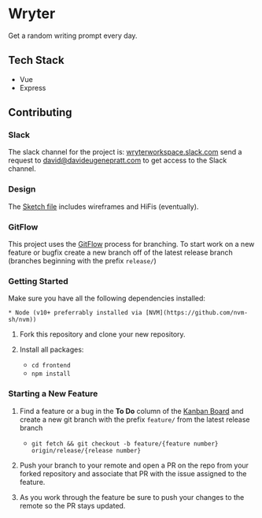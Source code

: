 # Wryter

Get a random writing prompt every day.

## Tech Stack

* Vue
* Express

## Contributing

### Slack

The slack channel for the project is: [wryterworkspace.slack.com](https://wryterworkspace.slack.com) send a request to david@davideugenepratt.com to get access to the Slack channel.

### Design

The [Sketch file](https://drive.google.com/file/d/19m6kP4Li3ULqfAKfkQE_u0GOm0OP8N7w/view?usp=sharing) includes wireframes and HiFis (eventually).

### GitFlow

This project uses the [GitFlow](https://www.atlassian.com/git/tutorials/comparing-workflows/gitflow-workflow) process for branching. To start work on a new feature or bugfix create a new branch off of the latest release branch (branches beginning with the prefix `release/`)

### Getting Started

Make sure you have all the following dependencies installed:

    * Node (v10+ preferrably installed via [NVM](https://github.com/nvm-sh/nvm))

1) Fork this repository and clone your new repository.

2) Install all packages:
    - `cd frontend`
    - `npm install`

### Starting a New Feature

1) Find a feature or a bug in the **To Do** column of the [Kanban Board](https://github.com/davideugenepratt/wryter/projects/2) and create a new git branch with the prefix `feature/` from the latest release branch

    - `git fetch && git checkout -b feature/{feature number} origin/release/{release number}`

2) Push your branch to your remote and open a PR on the repo from your forked repository and associate that PR with the issue assigned to the feature.

3) As you work through the feature be sure to push your changes to the remote so the PR stays updated.

